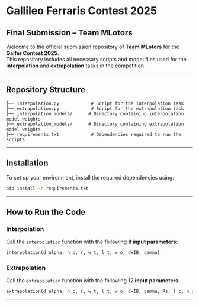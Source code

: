#  Gallileo Ferraris Contest 2025  
## Final Submission – Team MLotors

Welcome to the official submission repository of **Team MLotors** for the **Galfer Contest 2025**.  
This repository includes all necessary scripts and model files used for the **interpolation** and **extrapolation** tasks in the competition.

---

## Repository Structure

```
├── interpolation.py            # Script for the interpolation task  
├── extrapolation.py            # Script for the extrapolation task  
├── interpolation_models/      # Directory containing interpolation model weights  
├── extrapolation_models/      # Directory containing extrapolation model weights  
├── requirements.txt            # Dependencies required to run the scripts  
```

---

## Installation

To set up your environment, install the required dependencies using:

```bash
pip install -r requirements.txt
```

---

## How to Run the Code

### Interpolation  
Call the `interpolation` function with the following **8 input parameters**:

```python
interpolation(d_alpha, h_c, r, w_t, l_t, w_o, dxIB, gamma)
```

### Extrapolation  
Call the `extrapolation` function with the following **12 input parameters**:

```python
extrapolation(d_alpha, h_c, r, w_t, l_t, w_o, dxIB, gamma, Rs, l_c, n_p, n_spp)
```

---


